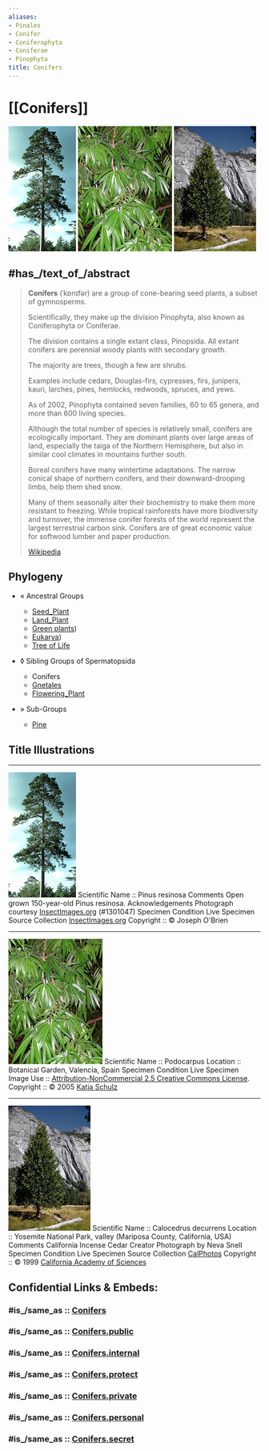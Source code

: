 ```yaml
---
aliases:
- Pinales
- Conifer
- Coniferophyta
- Coniferae
- Pinophyta
title: Conifers
---
```


# [[Conifers]] 

 ![Pinus resinosa](Conifers/Pinus_resinosa1301047.jpg)  ![Podocarpus](Conifers/Podocarpus4342.jpg)  ![California Incense Cedar](Conifers/Libocedrus_decurrens0069.jpg)


## #has_/text_of_/abstract 

> **Conifers** (ˈkɒnɪfər) are a group of cone-bearing seed plants, a subset of gymnosperms. 
> 
> Scientifically, they make up the division Pinophyta, also known as Coniferophyta or Coniferae. 
> 
> The division contains a single extant class, Pinopsida. 
> All extant conifers are perennial woody plants with secondary growth. 
> 
> The majority are trees, though a few are shrubs. 
> 
> Examples include cedars, Douglas-firs, cypresses, firs, junipers, kauri, larches, 
> pines, hemlocks, redwoods, spruces, and yews. 
> 
> As of 2002, Pinophyta contained seven families, 60 to 65 genera, and more than 600 living species.
>
> Although the total number of species is relatively small, conifers are ecologically important. 
> They are dominant plants over large areas of land, especially the taiga of the Northern Hemisphere, 
> but also in similar cool climates in mountains further south. 
> 
> Boreal conifers have many wintertime adaptations. The narrow conical shape of northern conifers, 
> and their downward-drooping limbs, help them shed snow. 
> 
> Many of them seasonally alter their biochemistry to make them more resistant to freezing. 
> While tropical rainforests have more biodiversity and turnover, 
> the immense conifer forests of the world represent the largest terrestrial carbon sink. 
> Conifers are of great economic value for softwood lumber and paper production.
>
> [Wikipedia](https://en.wikipedia.org/wiki/Conifer) 


## Phylogeny 

-   « Ancestral Groups  
    -   [Seed_Plant](../Seed_Plant.md)
    -   [Land_Plant](../../Land_Plant.md)
    -  [Green plants](../../../Plant.md))
    -  [Eukarya](../../../../Eukarya.md))
    -   [Tree of Life](../../../../Tree_of_Life.md)

-   ◊ Sibling Groups of  Spermatopsida
    -   Conifers
    -   [Gnetales](Gnetales.md)
    -   [Flowering_Plant](Flowering_Plant.md)

-   » Sub-Groups
    -   [Pine](Conifers/Pine.md)


## Title Illustrations


---------------------------------------------------------------
![Pinus resinosa](Conifers/Pinus_resinosa1301047.jpg)
Scientific Name ::     Pinus resinosa
Comments             Open grown 150-year-old Pinus resinosa.
Acknowledgements     Photograph courtesy [InsectImages.org](http://www.insectimages.org/) (#1301047)
Specimen Condition   Live Specimen
Source Collection    [InsectImages.org](http://www.insectimages.org/)
Copyright ::            © Joseph O\'Brien 


--------------------------------------------------------------------------
![Podocarpus](Conifers/Podocarpus4342.jpg) 
Scientific Name ::     Podocarpus
Location ::           Botanical Garden, Valencia, Spain
Specimen Condition   Live Specimen
Image Use ::    [Attribution-NonCommercial 2.5 Creative Commons License](http://creativecommons.org/licenses/by-nc/2.5/).
Copyright ::            © 2005 [Katja Schulz](mailto:treegrow@ag.arizona.edu) 


------------------------------------------------------------------------------
![California Incense Cedar](Conifers/Libocedrus_decurrens0069.jpg)
Scientific Name ::     Calocedrus decurrens
Location ::           Yosemite National Park, valley (Mariposa County, California, USA)
Comments             California Incense Cedar
Creator              Photograph by Neva Snell
Specimen Condition   Live Specimen
Source Collection    [CalPhotos](http://calphotos.berkeley.edu/)
Copyright ::            © 1999 [California Academy of Sciences](http://www.calacademy.org/) 


## Confidential Links & Embeds: 

### #is_/same_as :: [Conifers](/_Standards/bio/bio~Domain/Eukarya/Plant/Land_Plant/Seed_Plant/Conifers.md) 

### #is_/same_as :: [Conifers.public](/_public/bio/bio~Domain/Eukarya/Plant/Land_Plant/Seed_Plant/Conifers.public.md) 

### #is_/same_as :: [Conifers.internal](/_internal/bio/bio~Domain/Eukarya/Plant/Land_Plant/Seed_Plant/Conifers.internal.md) 

### #is_/same_as :: [Conifers.protect](/_protect/bio/bio~Domain/Eukarya/Plant/Land_Plant/Seed_Plant/Conifers.protect.md) 

### #is_/same_as :: [Conifers.private](/_private/bio/bio~Domain/Eukarya/Plant/Land_Plant/Seed_Plant/Conifers.private.md) 

### #is_/same_as :: [Conifers.personal](/_personal/bio/bio~Domain/Eukarya/Plant/Land_Plant/Seed_Plant/Conifers.personal.md) 

### #is_/same_as :: [Conifers.secret](/_secret/bio/bio~Domain/Eukarya/Plant/Land_Plant/Seed_Plant/Conifers.secret.md)

